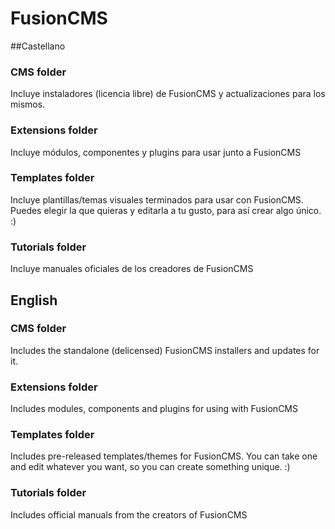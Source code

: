 # FusionCMS




##Castellano


### CMS folder
Incluye instaladores (licencia libre) de FusionCMS y actualizaciones para los mismos.

### Extensions folder
Incluye módulos, componentes y plugins para usar junto a FusionCMS

### Templates folder
Incluye plantillas/temas visuales terminados para usar con FusionCMS. Puedes elegir la que quieras y editarla a tu gusto, para así crear algo único. :)

### Tutorials folder
Incluye manuales oficiales de los creadores de FusionCMS




## English


### CMS folder
Includes the standalone (delicensed) FusionCMS installers and updates for it.

### Extensions folder
Includes modules, components and plugins for using with FusionCMS

### Templates folder
Includes pre-released templates/themes for FusionCMS. You can take one and edit whatever you want, so you can create something unique. :)

### Tutorials folder
Includes official manuals from the creators of FusionCMS